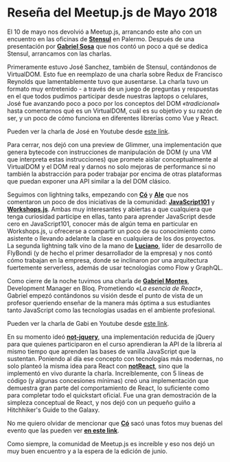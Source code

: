 # Reseña del Meetup.js de Mayo 2018

El 10 de mayo nos devolvió a Meetup.js, arrancando este año con un encuentro en las oficinas de **[Stensul](https://stensul.com/)** en Palermo. Después de una presentación por **[Gabriel Sosa](https://twitter.com/pendexgabo)** que nos contó un poco a qué se dedica Stensul, arrancamos con las charlas.

Primeramente estuvo José Sanchez, también de Stensul, contándonos de VirtualDOM. Esto fue en reemplazo de una charla sobre Redux de Francisco Reynolds que lamentablemente tuvo que ausentarse. La charla tuvo un formato muy entretenido - a través de un juego de preguntas y respuestas en el que todos pudimos participar desde nuestras laptops o celulares, José fue avanzando poco a poco por los conceptos del DOM _«tradicional»_ hasta comentarnos qué es un VirtualDOM, cuál es su objetivo y su razón de ser, y un poco de cómo funciona en diferentes librerías como Vue y React.

Pueden ver la charla de José en Youtube desde [este link](https://www.youtube.com/watch?v=xA93dmkfcSQ).


Para cerrar, nos dejó con una preview de Glimmer, una implementación que genera bytecode con instrucciones de manipulación de DOM (y una VM que interpreta estas instrucciones) que promete aislar conceptualmente al VirtualDOM y el DOM real y darnos no solo mejoras de performance si no también la abstracción para poder trabajar por encima de otras plataformas que puedan exponer una API similar a la del DOM clásico.

Seguimos con lightning talks, empezando con **[Có](https://twitter.com/co_constanza)** y **[Ale](https://twitter.com/alekrumkamp)** que nos comentaron un poco de dos iniciativas de la comunidad: **[JavaScript101](https://twitter.com/javascript_101)** y **[Workshops.js](https://twitter.com/workshopsjs)**. Ambas muy interesantes y abiertas a que cualquiera que tenga curiosidad participe en ellas, tanto para aprender JavaScript desde cero en JavaScript101, conocer más de algún tema en particular en Workshops.js, u ofrecerse a compartir un poco de su conocimiento como asistente o llevando adelante la clase en cualquiera de los dos proyectos. La segunda lightning talk vino de la mano de **[Luciano](https://twitter.com/lfantone)**, líder de desarrollo de FlyBondi (y de hecho el primer desarrollador de la empresa) y nos contó cómo trabajan en la empresa, donde se inclinaron por una arquitectura fuertemente serverless, además de usar tecnologías como Flow y GraphQL.

Como cierre de la noche tuvimos una charla de **[Gabriel Montes](https://twitter.com/gab_montes)**, Development Manager en Bloq. Prometiendo _«La esencia de React»_, Gabriel empezó contándonos su visión desde el punto de vista de un profesor queriendo enseñar de la manera más óptima a sus estudiantes tanto JavaScript como las tecnologías usadas en el ambiente profesional.

Pueden ver la charla de Gabi en Youtube desde [este link](https://www.youtube.com/watch?v=QtiDA8KkM3U).

En su momento ideó **[not-jquery](https://gist.github.com/gabmontes/535a7b3b059b2a301a55b43e90ee0101)**, una implementación reducida de jQuery para que quienes participaron en el curso aprendieran la API de la librería al mismo tiempo que aprenden las bases de vanilla JavaScript que la sustentan. Poniendo al día ese concepto con tecnologías más modernas, no solo planteó la misma idea para React con **[notReact](https://github.com/gabmontes/exploring-not-react)**, sino que la implementó en vivo durante la charla. Increíblemente, con 5 líneas de código (y algunas concesiones mínimas) creó una implementación que demuestra gran parte del comportamiento de React, lo suficiente como para completar todo el quickstart oficial. Fue una gran demostración de la simpleza conceptual de React, y nos dejó con un pequeño guiño a Hitchhiker's Guide to the Galaxy.

No me quiero olvidar de mencionar que **[Có](https://twitter.com/co_constanza)** sacó unas fotos muy buenas del evento que las pueden ver **[en este link]()**.

Como siempre, la comunidad de Meetup.js es increíble y eso nos dejó un muy buen encuentro y a la espera de la edición de junio.
